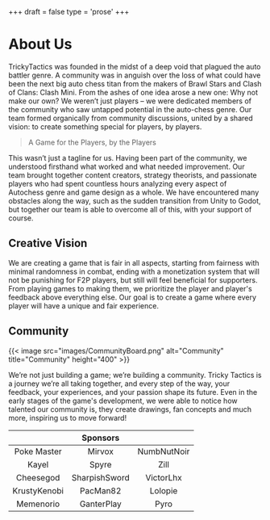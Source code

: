 ﻿+++
draft = false
type = 'prose'
+++

# About Us
TrickyTactics was founded in the midst of a deep void that plagued the auto battler genre. A community was in anguish over the loss of what could have been the next big auto chess titan from the makers of Brawl Stars and Clash of Clans: Clash Mini. From the ashes of one idea arose a new one: Why not make our own?
We weren’t just players – we were dedicated members of the  community who saw untapped potential in the auto-chess genre. Our team formed organically from community discussions, united by a shared vision: to create something special for players, by players.

> A Game for the Players, by the Players

This wasn’t just a tagline for us. Having been part of the community, we understood firsthand what worked and what needed improvement. Our team brought together content creators, strategy theorists, and passionate players who had spent countless hours analyzing every aspect of Autochess genre and game design as a whole.
We have encountered many obstacles along the way, such as the sudden transition from Unity to Godot, but together our team is able to overcome all of this, with your support of course.

## Creative Vision
We are creating  a game that is fair in all aspects, starting from fairness with minimal randomness in combat, ending with a monetization system that will not be punishing for F2P players, but still will feel beneficial for supporters.
From playing games to making them, we prioritize the player and player's feedback above everything else. Our goal is to create a game where every player will have a unique and fair experience.

## Community

{{< image src="images/CommunityBoard.png" alt="Community" title="Community" height="400" >}}

We’re not just building a game; we’re building a community. Tricky Tactics is a journey we’re all taking together, and every step of the way, your feedback, your experiences, and your passion shape its future. Even in the early stages of the game's development, we were able to notice how talented our community is, they create drawings, fan concepts and much more, inspiring us to move forward!

|               | **Sponsors**  |             |
|:-------------:|:-------------:|:-----------:|
|  Poke Master  |    Mirvox     | NumbNutNoir |
|     Kayel     |     Spyre     |    Zill     |
|   Cheesegod   | SharpishSword |  VictorLhx  |
| KrustyKenobi  |   PacMan82    |   Lolopie   |
|   Memenorio   |  GanterPlay   |    Pyro     |
